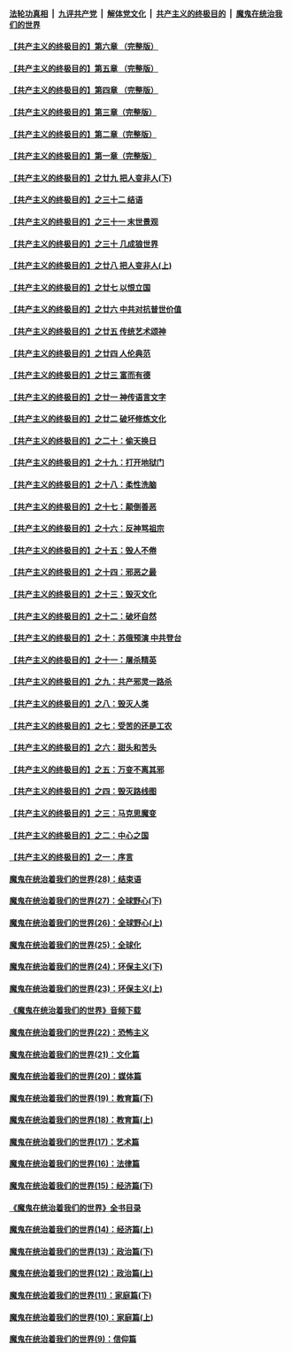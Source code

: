 ####  [法轮功真相](../../../../basic/blob/master/README.md?t=04071630) &nbsp;|&nbsp; [九评共产党](../../../../9ping.md/blob/master/README.md?t=04071630) &nbsp;|&nbsp; [解体党文化](../../../../jtdwh.md/blob/master/README.md?t=04071630)  &nbsp;|&nbsp; [共产主义的终极目的](../../../../gczydzjmd.md/blob/master/README.md?t=04071630) &nbsp;|&nbsp; [魔鬼在统治我们的世界](../../../../mgztzwmdsj.md/blob/master/README.md?t=04071630) 

#### [【共产主义的终极目的】第六章 （完整版）](../pages/nsc422/n11428913.md?t=04071630) 

#### [【共产主义的终极目的】第五章 （完整版）](../pages/nsc422/n11428912.md?t=04071630) 

#### [【共产主义的终极目的】第四章 （完整版）](../pages/nsc422/n11428907.md?t=04071630) 

#### [【共产主义的终极目的】第三章（完整版）](../pages/nsc422/n11428848.md?t=04071630) 

#### [【共产主义的终极目的】第二章（完整版）](../pages/nsc422/n11428831.md?t=04071630) 

#### [【共产主义的终极目的】第一章（完整版）](../pages/nsc422/n11417651.md?t=04071630) 

#### [【共产主义的终极目的】之廿九 把人变非人(下)](../pages/nsc422/n11344140.md?t=04071630) 

#### [【共产主义的终极目的】之三十二 结语](../pages/nsc422/n11360535.md?t=04071630) 

#### [【共产主义的终极目的】之三十一 末世景观](../pages/nsc422/n11351129.md?t=04071630) 

#### [【共产主义的终极目的】之三十 几成狼世界](../pages/nsc422/n11348280.md?t=04071630) 

#### [【共产主义的终极目的】之廿八 把人变非人(上)](../pages/nsc422/n11340492.md?t=04071630) 

#### [【共产主义的终极目的】之廿七 以恨立国](../pages/nsc422/n11336944.md?t=04071630) 

#### [【共产主义的终极目的】之廿六 中共对抗普世价值](../pages/nsc422/n11324785.md?t=04071630) 

#### [【共产主义的终极目的】之廿五 传统艺术颂神](../pages/nsc422/n11296396.md?t=04071630) 

#### [【共产主义的终极目的】之廿四 人伦典范](../pages/nsc422/n11296397.md?t=04071630) 

#### [【共产主义的终极目的】之廿三 富而有德](../pages/nsc422/n11283598.md?t=04071630) 

#### [【共产主义的终极目的】之廿一 神传语言文字](../pages/nsc422/n11263265.md?t=04071630) 

#### [【共产主义的终极目的】之廿二 破坏修炼文化](../pages/nsc422/n11245728.md?t=04071630) 

#### [【共产主义的终极目的】之二十：偷天换日](../pages/nsc422/n11238846.md?t=04071630) 

#### [【共产主义的终极目的】之十九：打开地狱门](../pages/nsc422/n11206376.md?t=04071630) 

#### [【共产主义的终极目的】之十八：柔性洗脑](../pages/nsc422/n11199994.md?t=04071630) 

#### [【共产主义的终极目的】之十七：颠倒善恶](../pages/nsc422/n11179782.md?t=04071630) 

#### [【共产主义的终极目的】之十六：反神骂祖宗](../pages/nsc422/n11166798.md?t=04071630) 

#### [【共产主义的终极目的】之十五：毁人不倦](../pages/nsc422/n11166792.md?t=04071630) 

#### [【共产主义的终极目的】之十四：邪恶之最](../pages/nsc422/n11150249.md?t=04071630) 

#### [【共产主义的终极目的】之十三：毁灭文化](../pages/nsc422/n11135227.md?t=04071630) 

#### [【共产主义的终极目的】之十二：破坏自然](../pages/nsc422/n11135214.md?t=04071630) 

#### [【共产主义的终极目的】之十：苏俄预演 中共登台](../pages/nsc422/n11118424.md?t=04071630) 

#### [【共产主义的终极目的】之十一：屠杀精英](../pages/nsc422/n11118442.md?t=04071630) 

#### [【共产主义的终极目的】之九：共产邪灵一路杀](../pages/nsc422/n11114139.md?t=04071630) 

#### [【共产主义的终极目的】之八：毁灭人类](../pages/nsc422/n11108503.md?t=04071630) 

#### [【共产主义的终极目的】之七：受苦的还是工农](../pages/nsc422/n11101809.md?t=04071630) 

#### [【共产主义的终极目的】之六：甜头和苦头](../pages/nsc422/n11096971.md?t=04071630) 

#### [【共产主义的终极目的】之五：万变不离其邪](../pages/nsc422/n11091285.md?t=04071630) 

#### [【共产主义的终极目的】之四：毁灭路线图](../pages/nsc422/n11086284.md?t=04071630) 

#### [【共产主义的终极目的】之三：马克思魔变](../pages/nsc422/n11061941.md?t=04071630) 

#### [【共产主义的终极目的】之二：中心之国](../pages/nsc422/n11047728.md?t=04071630) 

#### [【共产主义的终极目的】之一：序言](../pages/nsc422/n11086077.md?t=04071630) 

#### [魔鬼在统治着我们的世界(28)：结束语](../pages/nsc422/n10936246.md?t=04071630) 

#### [魔鬼在统治着我们的世界(27)：全球野心(下)](../pages/nsc422/n10928319.md?t=04071630) 

#### [魔鬼在统治着我们的世界(26)：全球野心(上)](../pages/nsc422/n10900318.md?t=04071630) 

#### [魔鬼在统治着我们的世界(25)：全球化](../pages/nsc422/n10788205.md?t=04071630) 

#### [魔鬼在统治着我们的世界(24)：环保主义(下)](../pages/nsc422/n10695307.md?t=04071630) 

#### [魔鬼在统治着我们的世界(23)：环保主义(上)](../pages/nsc422/n10688613.md?t=04071630) 

#### [《魔鬼在统治着我们的世界》音频下载](../pages/nsc422/n10635553.md?t=04071630) 

#### [魔鬼在统治着我们的世界(22)：恐怖主义](../pages/nsc422/n10614727.md?t=04071630) 

#### [魔鬼在统治着我们的世界(21)：文化篇](../pages/nsc422/n10597706.md?t=04071630) 

#### [魔鬼在统治着我们的世界(20)：媒体篇](../pages/nsc422/n10586579.md?t=04071630) 

#### [魔鬼在统治着我们的世界(19)：教育篇(下)](../pages/nsc422/n10564808.md?t=04071630) 

#### [魔鬼在统治着我们的世界(18)：教育篇(上)](../pages/nsc422/n10526970.md?t=04071630) 

#### [魔鬼在统治着我们的世界(17)：艺术篇](../pages/nsc422/n10499093.md?t=04071630) 

#### [魔鬼在统治着我们的世界(16)：法律篇](../pages/nsc422/n10485969.md?t=04071630) 

#### [魔鬼在统治着我们的世界(15)：经济篇(下)](../pages/nsc422/n10469975.md?t=04071630) 

#### [《魔鬼在统治着我们的世界》全书目录](../pages/nsc422/n10464261.md?t=04071630) 

#### [魔鬼在统治着我们的世界(14)：经济篇(上)](../pages/nsc422/n10457370.md?t=04071630) 

#### [魔鬼在统治着我们的世界(13)：政治篇(下)](../pages/nsc422/n10448270.md?t=04071630) 

#### [魔鬼在统治着我们的世界(12)：政治篇(上)](../pages/nsc422/n10444576.md?t=04071630) 

#### [魔鬼在统治着我们的世界(11)：家庭篇(下)](../pages/nsc422/n10440961.md?t=04071630) 

#### [魔鬼在统治着我们的世界(10)：家庭篇(上)](../pages/nsc422/n10435448.md?t=04071630) 

#### [魔鬼在统治着我们的世界(9)：信仰篇](../pages/nsc422/n10432159.md?t=04071630) 

